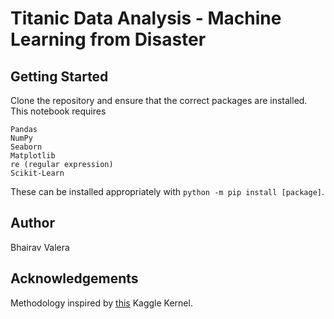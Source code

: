 # Titanic Data Analysis - Machine Learning from Disaster

## Getting Started
Clone the repository and ensure that the correct packages are installed. This notebook requires
```
Pandas
NumPy
Seaborn
Matplotlib
re (regular expression)
Scikit-Learn
```
These can be installed appropriately with ```python -m pip install [package]```.

## Author
Bhairav Valera


## Acknowledgements
Methodology inspired by [this](https://www.kaggle.com/gunesevitan/titanic-advanced-feature-engineering-tutorial#2.-Feature-Engineering) Kaggle Kernel.
